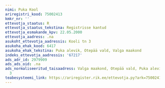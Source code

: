 ```yaml
---
nimi: Puka Kool
ariregistri_kood: 75002413
kmkr_nr: ''
ettevotja_staatus: R
ettevotja_staatus_tekstina: Registrisse kantud
ettevotja_esmakande_kpv: 22.05.2000
ettevotja_aadress: .na
asukoht_ettevotja_aadressis: Kooli tn 3
asukoha_ehak_kood: 6417
asukoha_ehak_tekstina: Puka alevik, Otepää vald, Valga maakond
indeks_ettevotja_aadressis: '67217'
ads_adr_id: 2979909
ads_ads_oid: .na
ads_normaliseeritud_taisaadress: Valga maakond, Otepää vald, Puka alevik, Kooli tn
  3
teabesysteemi_link: https://ariregister.rik.ee/ettevotja.py?ark=75002413&ref=rekvisiidid
---
```

